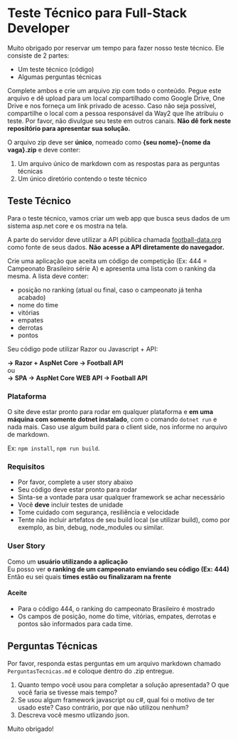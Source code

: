# Teste Técnico para Full-Stack Developer

Muito obrigado por reservar um tempo para fazer nosso teste técnico. Ele consiste de 2 partes:

 - Um teste técnico (código)
 - Algumas perguntas técnicas
 
Complete ambos e crie um arquivo zip com todo o conteúdo. Pegue este arquivo e dê upload para um local compartilhado como Google Drive, One Drive e nos forneça um link privado de acesso. Caso não seja possível, compartilhe o local com a pessoa responsável da Way2 que lhe atribuiu o teste. Por favor, não divulgue seu teste em outros canais. **Não dê fork neste repositório para apresentar sua solução.**

O arquivo zip deve ser **único**, nomeado como **{seu nome}-{nome da vaga}.zip** e deve conter:

1. Um arquivo único de markdown com as respostas para as perguntas técnicas
2. Um único diretório contendo o teste técnico

## Teste Técnico

Para o teste técnico, vamos criar um web app que busca seus dados de um sistema asp.net core e os mostra na tela.

A parte do servidor deve utilizar a API pública chamada <a href="https://www.football-data.org" target="_blank">football-data.org</a> como fonte de seus dados. **Não acesse a API diretamente do navegador.**

Crie uma aplicação que aceita um código de competição (Ex: 444 = Campeonato Brasileiro série A) e apresenta uma lista com o ranking da mesma. A lista deve conter:

- posição no ranking (atual ou final, caso o campeonato já tenha acabado)
- nome do time
- vitórias
- empates
- derrotas
- pontos


Seu código pode utilizar Razor ou Javascript + API:

**-> Razor + AspNet Core -> Football API**
<br />
ou
<br />
**-> SPA -> AspNet Core WEB API -> Football API</center>**


### Plataforma

O site deve estar pronto para rodar em qualquer plataforma e **em uma máquina com somente dotnet instalado**, com o comando `dotnet run` e nada mais. Caso use algum build para o client side, nos informe no arquivo de markdown. 

Ex: `npm install`, `npm run build`.

### Requisitos

- Por favor, complete a user story abaixo
- Seu código deve estar pronto para rodar
- Sinta-se a vontade para usar qualquer framework se achar necessário
- Você **deve** incluir testes de unidade
- Tome cuidado com segurança, resiliência e velocidade
- Tente não incluir artefatos de seu build local (se utilizar build), como por exemplo, as bin, debug, node_modules ou similar.

### User Story

 Como um **usuário utilizando a aplicação** <br />
 Eu posso ver **o ranking de um campeonato enviando seu código (Ex: 444)**<br />
 Então eu sei quais **times estão ou finalizaram na frente**<br />

#### Aceite
- Para o código 444, o ranking do campeonato Brasileiro é mostrado
- Os campos de posição, nome do time, vitórias, empates, derrotas e pontos são informados para cada time.

## Perguntas Técnicas

Por favor, responda estas perguntas em um arquivo markdown chamado `PerguntasTecnicas.md` e coloque dentro do .zip entregue.

1. Quanto tempo você usou para completar a solução apresentada? O que você faria se tivesse mais tempo?
2. Se usou algum framework javascript ou c#, qual foi o motivo de ter usado este? Caso contrário, por que não utilizou nenhum?
3. Descreva você mesmo utlizando json.

Muito obrigado!